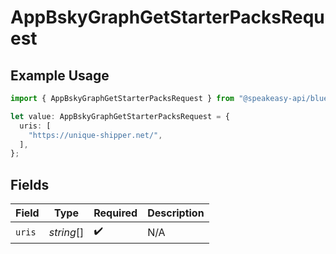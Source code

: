 # AppBskyGraphGetStarterPacksRequest

## Example Usage

```typescript
import { AppBskyGraphGetStarterPacksRequest } from "@speakeasy-api/bluesky/models/operations";

let value: AppBskyGraphGetStarterPacksRequest = {
  uris: [
    "https://unique-shipper.net/",
  ],
};
```

## Fields

| Field              | Type               | Required           | Description        |
| ------------------ | ------------------ | ------------------ | ------------------ |
| `uris`             | *string*[]         | :heavy_check_mark: | N/A                |